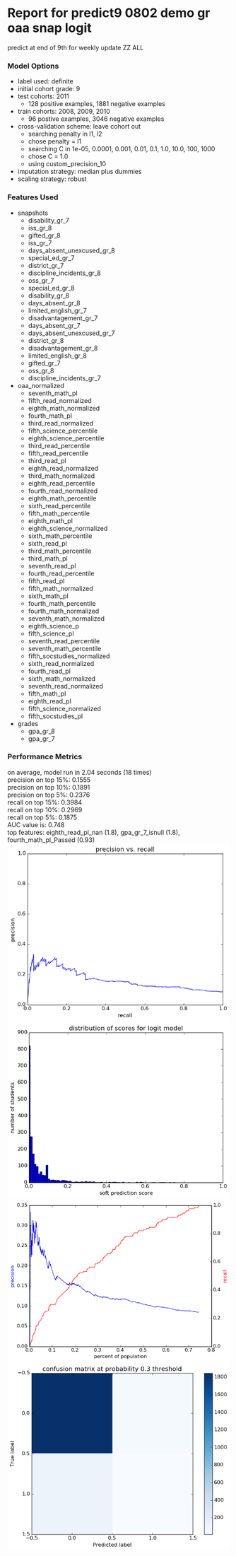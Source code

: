 # Report for predict9 0802 demo gr oaa snap logit
predict at end of 9th for weekly update ZZ ALL

### Model Options
* label used: definite
* initial cohort grade: 9
* test cohorts: 2011
	 * 128 positive examples, 1881 negative examples
* train cohorts: 2008, 2009, 2010
	 * 96 postive examples, 3046 negative examples
* cross-validation scheme: leave cohort out
	 * searching penalty in l1, l2
	 * chose penalty = l1
	 * searching C in 1e-05, 0.0001, 0.001, 0.01, 0.1, 1.0, 10.0, 100, 1000
	 * chose C = 1.0
	 * using custom_precision_10
* imputation strategy: median plus dummies
* scaling strategy: robust

### Features Used
* snapshots
	 * disability_gr_7
	 * iss_gr_8
	 * gifted_gr_8
	 * iss_gr_7
	 * days_absent_unexcused_gr_8
	 * special_ed_gr_7
	 * district_gr_7
	 * discipline_incidents_gr_8
	 * oss_gr_7
	 * special_ed_gr_8
	 * disability_gr_8
	 * days_absent_gr_8
	 * limited_english_gr_7
	 * disadvantagement_gr_7
	 * days_absent_gr_7
	 * days_absent_unexcused_gr_7
	 * district_gr_8
	 * disadvantagement_gr_8
	 * limited_english_gr_8
	 * gifted_gr_7
	 * oss_gr_8
	 * discipline_incidents_gr_7
* oaa_normalized
	 * seventh_math_pl
	 * fifth_read_normalized
	 * eighth_math_normalized
	 * fourth_math_pl
	 * third_read_normalized
	 * fifth_science_percentile
	 * eighth_science_percentile
	 * third_read_percentile
	 * fifth_read_percentile
	 * third_read_pl
	 * eighth_read_normalized
	 * third_math_normalized
	 * eighth_read_percentile
	 * fourth_read_normalized
	 * eighth_math_percentile
	 * sixth_read_percentile
	 * fifth_math_percentile
	 * eighth_math_pl
	 * eighth_science_normalized
	 * sixth_math_percentile
	 * sixth_read_pl
	 * third_math_percentile
	 * third_math_pl
	 * seventh_read_pl
	 * fourth_read_percentile
	 * fifth_read_pl
	 * fifth_math_normalized
	 * sixth_math_pl
	 * fourth_math_percentile
	 * fourth_math_normalized
	 * seventh_math_normalized
	 * eighth_science_p
	 * fifth_science_pl
	 * seventh_read_percentile
	 * seventh_math_percentile
	 * fifth_socstudies_normalized
	 * sixth_read_normalized
	 * fourth_read_pl
	 * sixth_math_normalized
	 * seventh_read_normalized
	 * fifth_math_pl
	 * eighth_read_pl
	 * fifth_science_normalized
	 * fifth_socstudies_pl
* grades
	 * gpa_gr_8
	 * gpa_gr_7

### Performance Metrics
on average, model run in 2.04 seconds (18 times) <br/>precision on top 15%: 0.1555 <br/>precision on top 10%: 0.1891 <br/>precision on top 5%: 0.2376 <br/>recall on top 15%: 0.3984 <br/>recall on top 10%: 0.2969 <br/>recall on top 5%: 0.1875 <br/>AUC value is: 0.748 <br/>top features: eighth_read_pl_nan (1.8), gpa_gr_7_isnull (1.8), fourth_math_pl_Passed (0.93)
![predict9_0802_demo_gr_oaa_snap_logit_pr_vs_threshold.png](figs/predict9_0802_demo_gr_oaa_snap_logit_pr_vs_threshold.png)
![predict9_0802_demo_gr_oaa_snap_logit_score_dist.png](figs/predict9_0802_demo_gr_oaa_snap_logit_score_dist.png)
![predict9_0802_demo_gr_oaa_snap_logit_precision_recall_at_k.png](figs/predict9_0802_demo_gr_oaa_snap_logit_precision_recall_at_k.png)
![predict9_0802_demo_gr_oaa_snap_logit_confusion_mat_0.3.png](figs/predict9_0802_demo_gr_oaa_snap_logit_confusion_mat_0.3.png)
